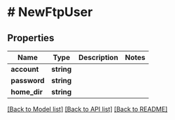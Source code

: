 # # NewFtpUser

## Properties

Name | Type | Description | Notes
------------ | ------------- | ------------- | -------------
**account** | **string** |  |
**password** | **string** |  |
**home_dir** | **string** |  |

[[Back to Model list]](../../README.md#models) [[Back to API list]](../../README.md#endpoints) [[Back to README]](../../README.md)
